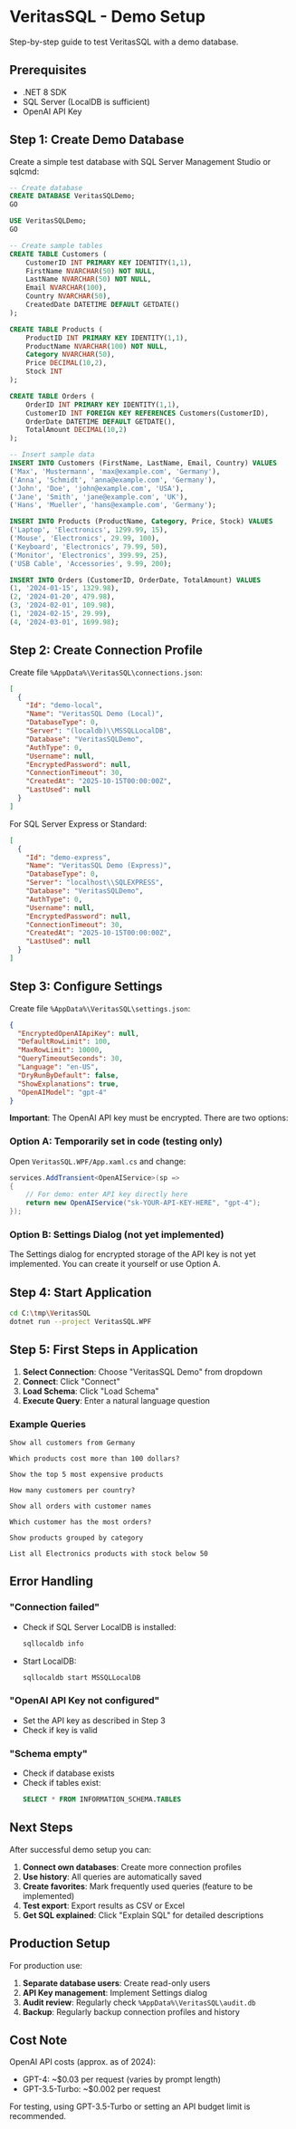 # VeritasSQL - Demo Setup

Step-by-step guide to test VeritasSQL with a demo database.

## Prerequisites

- .NET 8 SDK
- SQL Server (LocalDB is sufficient)
- OpenAI API Key

## Step 1: Create Demo Database

Create a simple test database with SQL Server Management Studio or sqlcmd:

```sql
-- Create database
CREATE DATABASE VeritasSQLDemo;
GO

USE VeritasSQLDemo;
GO

-- Create sample tables
CREATE TABLE Customers (
    CustomerID INT PRIMARY KEY IDENTITY(1,1),
    FirstName NVARCHAR(50) NOT NULL,
    LastName NVARCHAR(50) NOT NULL,
    Email NVARCHAR(100),
    Country NVARCHAR(50),
    CreatedDate DATETIME DEFAULT GETDATE()
);

CREATE TABLE Products (
    ProductID INT PRIMARY KEY IDENTITY(1,1),
    ProductName NVARCHAR(100) NOT NULL,
    Category NVARCHAR(50),
    Price DECIMAL(10,2),
    Stock INT
);

CREATE TABLE Orders (
    OrderID INT PRIMARY KEY IDENTITY(1,1),
    CustomerID INT FOREIGN KEY REFERENCES Customers(CustomerID),
    OrderDate DATETIME DEFAULT GETDATE(),
    TotalAmount DECIMAL(10,2)
);

-- Insert sample data
INSERT INTO Customers (FirstName, LastName, Email, Country) VALUES
('Max', 'Mustermann', 'max@example.com', 'Germany'),
('Anna', 'Schmidt', 'anna@example.com', 'Germany'),
('John', 'Doe', 'john@example.com', 'USA'),
('Jane', 'Smith', 'jane@example.com', 'UK'),
('Hans', 'Mueller', 'hans@example.com', 'Germany');

INSERT INTO Products (ProductName, Category, Price, Stock) VALUES
('Laptop', 'Electronics', 1299.99, 15),
('Mouse', 'Electronics', 29.99, 100),
('Keyboard', 'Electronics', 79.99, 50),
('Monitor', 'Electronics', 399.99, 25),
('USB Cable', 'Accessories', 9.99, 200);

INSERT INTO Orders (CustomerID, OrderDate, TotalAmount) VALUES
(1, '2024-01-15', 1329.98),
(2, '2024-01-20', 479.98),
(3, '2024-02-01', 109.98),
(1, '2024-02-15', 29.99),
(4, '2024-03-01', 1699.98);
```

## Step 2: Create Connection Profile

Create file `%AppData%\VeritasSQL\connections.json`:

```json
[
  {
    "Id": "demo-local",
    "Name": "VeritasSQL Demo (Local)",
    "DatabaseType": 0,
    "Server": "(localdb)\\MSSQLLocalDB",
    "Database": "VeritasSQLDemo",
    "AuthType": 0,
    "Username": null,
    "EncryptedPassword": null,
    "ConnectionTimeout": 30,
    "CreatedAt": "2025-10-15T00:00:00Z",
    "LastUsed": null
  }
]
```

For SQL Server Express or Standard:

```json
[
  {
    "Id": "demo-express",
    "Name": "VeritasSQL Demo (Express)",
    "DatabaseType": 0,
    "Server": "localhost\\SQLEXPRESS",
    "Database": "VeritasSQLDemo",
    "AuthType": 0,
    "Username": null,
    "EncryptedPassword": null,
    "ConnectionTimeout": 30,
    "CreatedAt": "2025-10-15T00:00:00Z",
    "LastUsed": null
  }
]
```

## Step 3: Configure Settings

Create file `%AppData%\VeritasSQL\settings.json`:

```json
{
  "EncryptedOpenAIApiKey": null,
  "DefaultRowLimit": 100,
  "MaxRowLimit": 10000,
  "QueryTimeoutSeconds": 30,
  "Language": "en-US",
  "DryRunByDefault": false,
  "ShowExplanations": true,
  "OpenAIModel": "gpt-4"
}
```

**Important**: The OpenAI API key must be encrypted. There are two options:

### Option A: Temporarily set in code (testing only)

Open `VeritasSQL.WPF/App.xaml.cs` and change:

```csharp
services.AddTransient<OpenAIService>(sp =>
{
    // For demo: enter API key directly here
    return new OpenAIService("sk-YOUR-API-KEY-HERE", "gpt-4");
});
```

### Option B: Settings Dialog (not yet implemented)

The Settings dialog for encrypted storage of the API key is not yet implemented. You can create it yourself or use Option A.

## Step 4: Start Application

```bash
cd C:\tmp\VeritasSQL
dotnet run --project VeritasSQL.WPF
```

## Step 5: First Steps in Application

1. **Select Connection**: Choose "VeritasSQL Demo" from dropdown
2. **Connect**: Click "Connect"
3. **Load Schema**: Click "Load Schema"
4. **Execute Query**: Enter a natural language question

### Example Queries

```
Show all customers from Germany

Which products cost more than 100 dollars?

Show the top 5 most expensive products

How many customers per country?

Show all orders with customer names

Which customer has the most orders?

Show products grouped by category

List all Electronics products with stock below 50
```

## Error Handling

### "Connection failed"

- Check if SQL Server LocalDB is installed:
  ```bash
  sqllocaldb info
  ```
- Start LocalDB:
  ```bash
  sqllocaldb start MSSQLLocalDB
  ```

### "OpenAI API Key not configured"

- Set the API key as described in Step 3
- Check if key is valid

### "Schema empty"

- Check if database exists
- Check if tables exist:
  ```sql
  SELECT * FROM INFORMATION_SCHEMA.TABLES
  ```

## Next Steps

After successful demo setup you can:

1. **Connect own databases**: Create more connection profiles
2. **Use history**: All queries are automatically saved
3. **Create favorites**: Mark frequently used queries (feature to be implemented)
4. **Test export**: Export results as CSV or Excel
5. **Get SQL explained**: Click "Explain SQL" for detailed descriptions

## Production Setup

For production use:

1. **Separate database users**: Create read-only users
2. **API Key management**: Implement Settings dialog
3. **Audit review**: Regularly check `%AppData%\VeritasSQL\audit.db`
4. **Backup**: Regularly backup connection profiles and history

## Cost Note

OpenAI API costs (approx. as of 2024):
- GPT-4: ~$0.03 per request (varies by prompt length)
- GPT-3.5-Turbo: ~$0.002 per request

For testing, using GPT-3.5-Turbo or setting an API budget limit is recommended.
